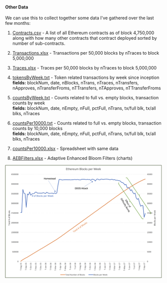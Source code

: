 #### Other Data

We can use this to collect together some data I've gathered over the last few months:

1. [Contracts.csv](./Contracts.csv) - A list of all Ethereum contracts as of block 4,750,000 along with how many other contracts that contract deployed sorted by number of sub-contracts.

2. [Transactions.xlsx](./Transactions.xlsx) - Transactions per 50,000 blocks by nTraces to block 5,000,000

3. [Traces.xlsx](./Traces.xlsx) - Traces per 50,000 blocks by nTraces to block 5,000,000

4. [tokensByWeek.txt](./tokensByWeek.txt) - Token related transactions by week since inception  
    **fields:** blockNum, date, nBlocks, nTrans, nTraces, nTransfers, nApproves, nTransferFroms, nTTransfers, nTApproves, nTTransferFroms

5. [countsByWeek.txt](./countsByWeek.txt) - Counts related to full vs. empty blocks, transaction counts by week  
    **fields:** blockNum, date, nEmpty, nFull, pctFull, nTrans, tx/full blk, tx/all blks, nTraces

6. [countsPer10000.txt](./countsPer10000.txt) - Counts related to full vs. empty blocks, transaction counts by 10,000 blocks  
    **fields:** blockNum, date, nEmpty, nFull, pctFull, nTrans, tx/full blk, tx/all blks, nTraces

7. [countsPer10000.xlsx](./countsPer10000.xlsx) - Spreadsheet with same data

8. [AEBFilters.xlsx](./AEBFilters.xlsx) - Adaptive Enhanced Bloom Filters (charts)

<img src="./Blocks Per Week 09-08.png">
